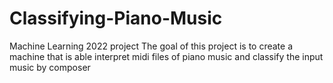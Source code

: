 # Classifying-Piano-Music
Machine Learning 2022 project
The goal of this project is to create a machine that is able interpret midi files of piano music and classify the input music by composer
